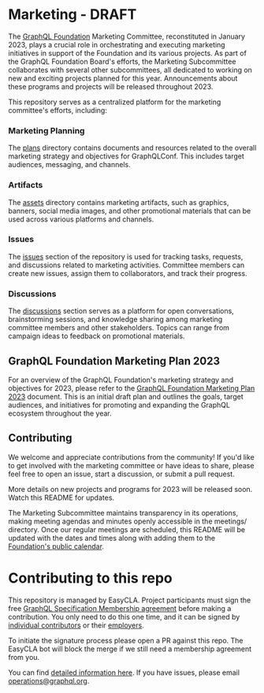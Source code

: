 # Marketing - DRAFT

The [GraphQL Foundation](https://graphq.org/foundation) Marketing Committee, reconstituted in January 2023, plays a crucial role in orchestrating and executing marketing initiatives in support of the Foundation and its various projects. As part of the GraphQL Foundation Board's efforts, the Marketing Subcommittee collaborates with several other subcommittees, all dedicated to working on new and exciting projects planned for this year. Announcements about these programs and projects will be released throughout 2023.

This repository serves as a centralized platform for the marketing committee's efforts, including:

### Marketing Planning

The [plans](https://github.com/graphql/marketing/tree/main/plans) directory contains documents and resources related to the overall marketing strategy and objectives for GraphQLConf. This includes target audiences, messaging, and channels.

### Artifacts

The [assets](https://github.com/graphql/marketing/tree/main/assets) directory contains marketing artifacts, such as graphics, banners, social media images, and other promotional materials that can be used across various platforms and channels.

### Issues

The [issues](https://github.com/graphql/marketing/issues) section of the repository is used for tracking tasks, requests, and discussions related to marketing activities. Committee members can create new issues, assign them to collaborators, and track their progress.

### Discussions

The [discussions](https://github.com/graphql/marketing/discussions) section serves as a platform for open conversations, brainstorming sessions, and knowledge sharing among marketing committee members and other stakeholders. Topics can range from campaign ideas to feedback on promotional materials.

## GraphQL Foundation Marketing Plan 2023

For an overview of the GraphQL Foundation's marketing strategy and objectives for 2023, please refer to the [GraphQL Foundation Marketing Plan 2023](https://github.com/graphql/marketing/blob/main/plans/2023_marketing.md) document. This is an initial draft plan and outlines the goals, target audiences, and initiatives for promoting and expanding the GraphQL ecosystem throughout the year.

## Contributing

We welcome and appreciate contributions from the community! If you'd like to get involved with the marketing committee or have ideas to share, please feel free to open an issue, start a discussion, or submit a pull request.

More details on new projects and programs for 2023 will be released soon. Watch this README for updates.

The Marketing Subcommittee maintains transparency in its operations, making meeting agendas and minutes openly accessible in the meetings/ directory. Once our regular meetings are scheduled, this README will be updated with the dates and times along with adding them to the [Foundation's public calendar](https://calendar.google.com/calendar/u/0/embed?src=linuxfoundation.org_ik79t9uuj2p32i3r203dgv5mo8@group.calendar.google.com).

# Contributing to this repo

This repository is managed by EasyCLA. Project participants must sign the free [GraphQL Specification Membership agreement](https://preview-spec-membership.graphql.org) before making a contribution. You only need to do this one time, and it can be signed by [individual contributors](http://individual-spec-membership.graphql.org/) or their [employers](http://corporate-spec-membership.graphql.org/).

To initiate the signature process please open a PR against this repo. The EasyCLA bot will block the merge if we still need a membership agreement from you.

You can find [detailed information here](https://github.com/graphql/graphql-wg/tree/main/membership). If you have issues, please email [operations@graphql.org](mailto:operations@graphql.org).

[https://calendar.google.com/calendar/u/0/embed?src=linuxfoundation.org_ik79t9uuj2p32i3r203dgv5mo8@group.calendar.google.com]: https://calendar.google.com/calendar/u/0/embed?src=linuxfoundation.org_ik79t9uuj2p32i3r203dgv5mo8@group.calendar.google.com
